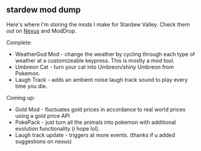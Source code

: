 ## stardew mod dump

Here's where I'm storing the mods I make for Stardew Valley. Check them out on <a href="https://www.nexusmods.com/users/154664358">Nexus</a> and ModDrop.

Complete:
* WeatherGod Mod - change the weather by cycling through each type of weather at a customizeable keypress. This is mostly a mod tool. 
* Umbreon Cat - turn your cat into Umbreon/shiny Umbreon from Pokemon. 
* Laugh Track - adds an ambient noise laugh track sound to play every time you die. 

Coming up:
* Gold Mod - fluctuates gold prices in accordance to real world prices using a gold price API 
* PokePack - just turn all the animals into pokemon with additional evolution functionality (i hope lol). 
* Laugh track update - triggers at more events. (thanks if u added suggestions on nexus)
